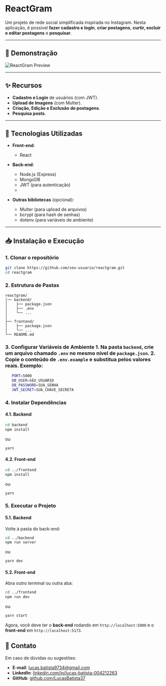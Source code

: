 # ReactGram

Um projeto de rede social simplificada inspirada no Instagram.
Nesta aplicação, é possível **fazer cadastro e login**, **criar postagens**, **curtir, excluir e editar postagens** e **pesquisar**.

---

## :camera_flash: Demonstração

![ReactGram Preview](../main/frontend/src/assets/reactgram.png)

---

## :sparkles: Recursos

-   **Cadastro e Login** de usuários (com JWT).
-   **Upload de Imagens** (com Multer).
-   **Criação, Edição e Exclusão de postagens**.
-   **Pesquisa posts**.

---

## :wrench: Tecnologias Utilizadas

-   **Front-end**:

    -   React

-   **Back-end**:

    -   Node.js (Express)
    -   MongoDB
    -   JWT (para autenticação)
    -   
-   **Outras bibliotecas** (opcional):

    -   Multer (para upload de arquivos)
    -   bcrypt (para hash de senhas)
    -   dotenv (para variáveis de ambiente)

---

## :inbox_tray: Instalação e Execução


### 1. Clonar o repositório

```bash
git clone https://github.com/seu-usuario/reactgram.git
cd reactgram
```

### 2. Estrutura de Pastas

```
reactgram/
│── backend/
│    ├── package.json
│    ├── .env
│    └── ...
│
├── frontend/
│    ├── package.json
│    └── ...
└── README.md
```

### 3. Configurar Variáveis de Ambiente 1. Na pasta `backend`, crie um arquivo chamado `.env` no mesmo nível de `package.json`. 2. Copie o conteúdo de `.env.example` e substitua pelos valores reais. Exemplo:

```bash
   PORT=5000
   DB_USER=SEU_USUARIO 
   DB_PASSWORD=SUA_SENHA
   JWT_SECRET=SUA_CHAVE_SECRETA
```

### 4. Instalar Dependências

#### 4.1. Backend

```bash
cd backend
npm install
```

ou

```bash
yarn
```

#### 4.2. Front-end

```bash
cd ../frontend
npm install
```

ou

```bash
yarn
```

### 5. Executar o Projeto

#### 5.1. Backend

Volte à pasta do back-end:

```bash
cd ../backend
npm run server
```

ou

```bash
yarn dev
```

#### 5.2. Front-end

Abra outro terminal ou outra aba:

```bash
cd ../frontend
npm run dev
```

ou

```bash
yarn start
```

Agora, você deve ter o **back-end** rodando em `http://localhost:5000` e o **front-end** em `http://localhost:5173`.


## :wave: Contato

Em caso de dúvidas ou sugestões:

-   **E-mail**: [lucas.batista9734@gmail.com](mailto:lucas.batista9734@gmail.com)
-   **LinkedIn**: [linkedin.com/in/lucas-batista-004212263](https://www.linkedin.com/in/lucas-batista-004212263/)
-   **GitHub**: [github.com/LucasBatista37](https://github.com/LucasBatista37)